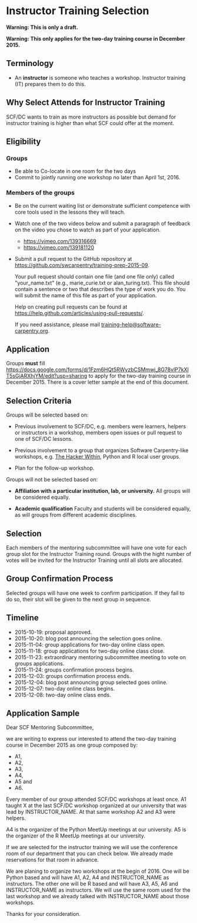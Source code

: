 # Instructor Training Selection

**Warning: This is only a draft.**

**Warning: This only applies for the two-day training course in December 2015.**

## Terminology

-   An **instructor** is someone who teaches a workshop. Instructor training (IT)
    prepares them to do this.

## Why Select Attends for Instructor Training

SCF/DC wants to train as more instructors as possible
but demand for instructor training is higher than what SCF could offer
at the moment.

## Eligibility

### Groups

-   Be able to Co-locate in one room for the two days
-   Commit to jointly running one workshop no later than April 1st, 2016.

### Members of the groups

-   Be on the current waiting list
    or
    demonstrate sufficient competence with core tools used in the lessons they will teach.

-   Watch one of the two videos below
    and submit a paragraph of feedback on the video you chose to watch
    as part of your application.

    - https://vimeo.com/139316669
    - https://vimeo.com/139181120

-   Submit a pull request to the GitHub repository at
    https://github.com/swcarpentry/training-prep-2015-09.

    Your pull request should contain one file (and one file only) called
    "your_name.txt" (e.g., marie_curie.txt or alan_turing.txt). This file
    should contain a sentence or two that describes the type of work you do.
    You will submit the name of this file as part of your application.

    Help on creating pull requests can be found at
    https://help.github.com/articles/using-pull-requests/.

    If you need assistance, please mail training-help@software-carpentry.org.

## Application

Groups **must** fill
https://docs.google.com/forms/d/1Fzm6HQt5RWyzbCSMmwj_8G78vlP7kXlT5sGjARXhjYM/edit?usp=sharing
to apply for the two-day training course in December 2015.
There is a cover letter sample at the end of this document.

## Selection Criteria

Groups will be selected based on:

-   Previous involvement to SCF/DC,
    e.g. members were learners, helpers or instructors in a workshop,
    members open issues or pull request to one of SCF/DC lessons.

-   Previous involvement to a group that organizes Software Carpentry-like workshops,
    e.g. [The Hacker Within](https://thehackerwithin.github.com/),
    Python and R local user groups.

-   Plan for the follow-up workshop.

Groups will not be selected based on:

-   **Affiliation with a particular institution, lab, or university.**
    All groups will be considered equally.

-   **Academic qualification**
    Faculty and students will be considered equally,
    as will groups from different academic disciplines.

## Selection

Each members of the mentoring subcommittee
will have one vote for each group slot for the Instructor Training round.
Groups with the hight number of votes will be invited for the Instructor Training
until all slots are allocated.

## Group Confirmation Process

Selected groups will have one week to confirm participation.
If they fail to do so,
their slot will be given to the next group in sequence.

## Timeline

-   2015-10-19: proposal approved.
-   2015-10-20: blog post announcing the selection goes online.
-   2015-11-04: group applications for two-day online class open.
-   2015-11-18: group applications for two-day online class close.
-   2015-11-23: extraordinary mentoring subcommittee meeting to vote on groups applications.
-   2015-11-24: groups confirmation process begins.
-   2015-12-03: groups confirmation process ends.
-   2015-12-04: blog post announcing group selected goes online.
-   2015-12-07: two-day online class begins.
-   2015-12-08: two-day online class ends.

## Application Sample

Dear SCF Mentoring Subcommittee,

we are writing to express our interested
to attend the two-day training course in December 2015
as one group composed by:

-   A1,
-   A2,
-   A3,
-   A4,
-   A5 and
-   A6.

Every member of our group attended SCF/DC workshops at least once.
A1 taught X at the last SCF/DC workshop organized at our university
that was lead by INSTRUCTOR_NAME.
At that same workshop A2 and A3 were helpers.

A4 is the organizer of the Python MeetUp meetings at our university.
A5 is the organizer of the R MeetUp meetings at our university.

If we are selected for the instructor training
we will use the conference room of our department
that you can check below.
We already made reservations for that room
in advance.

We are planing to organize two workshops at the begin of 2016.
One will be Python based and will have A1, A2, A4 and INSTRUCTOR_NAME
as instructors.
The other one will be R based and will have A3, A5, A6 and INSTRUCTOR_NAME
as instructors.
We will use the same room used for the last workshop
and we already talked with INSTRUCTOR_NAME about those workshops.

Thanks for your consideration.

